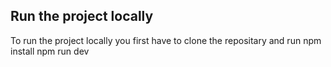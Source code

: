 


## Run the project locally
To run the project locally you first have to clone the repositary and run
npm install
npm run dev
